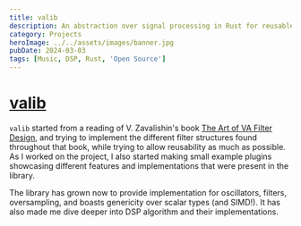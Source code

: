 ```yaml
---
title: valib
description: An abstraction over signal processing in Rust for reusable musical DSP algorithms
category: Projects
heroImage: ../../assets/images/banner.jpg
pubDate: 2024-03-03
tags: [Music, DSP, Rust, 'Open Source']
---
```


# [valib](https://github.com/solarliner/valib)

`valib` started from a reading of V. Zavalishin's book [The Art of VA Filter Design](https://www.discodsp.net/VAFilterDesign_2.1.2.pdf), and trying to implement the different filter structures found throughout that book, while trying to allow reusability as much as possible. As I worked on the project, I also started making small example plugins showcasing different features and implementations that were present in the library.

The library has grown now to provide implementation for oscillators, filters, oversampling, and boasts genericity over scalar types (and SIMD!). It has also made me dive deeper into DSP algorithm and their implementations.
